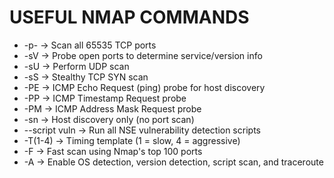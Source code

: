 # USEFUL NMAP COMMANDS
- -p-           → Scan all 65535 TCP ports
- -sV           → Probe open ports to determine service/version info
- -sU           → Perform UDP scan
- -sS           → Stealthy TCP SYN scan
- -PE           → ICMP Echo Request (ping) probe for host discovery
- -PP           → ICMP Timestamp Request probe
- -PM           → ICMP Address Mask Request probe
- -sn           → Host discovery only (no port scan)
- --script vuln → Run all NSE vulnerability detection scripts
- -T(1-4)       → Timing template (1 = slow, 4 = aggressive)
- -F            → Fast scan using Nmap's top 100 ports
- -A            → Enable OS detection, version detection, script scan, and traceroute
